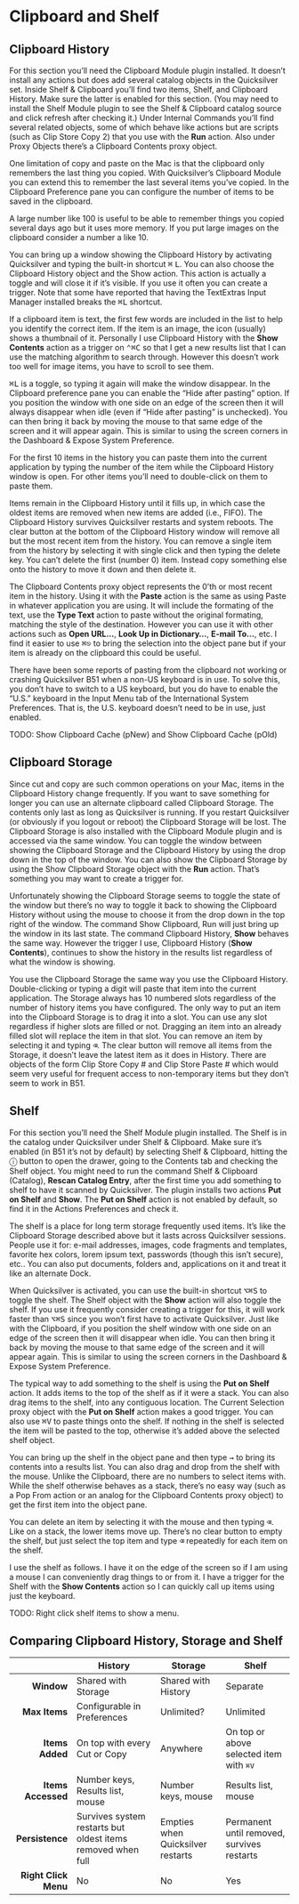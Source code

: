 # Clipboard and Shelf

## Clipboard History

For this section you’ll need the Clipboard Module plugin installed. It doesn’t install any actions but does add several catalog objects in the Quicksilver set. Inside Shelf & Clipboard you’ll find two items, Shelf, and Clipboard History. Make sure the latter is enabled for this section. (You may need to install the Shelf Module plugin to see the Shelf & Clipboard catalog source and click refresh after checking it.) Under Internal Commands you’ll find several related objects, some of which behave like actions but are scripts (such as Clip Store Copy 2) that you use with the **Run** action. Also under Proxy Objects there’s a Clipboard Contents proxy object.

One limitation of copy and paste on the Mac is that the clipboard only remembers the last thing you copied. With Quicksilver’s Clipboard Module you can extend this to remember the last several items you’ve copied. In the Clipboard Preference pane you can configure the number of items to be saved in the clipboard. 

A large number like 100 is useful to  be able to remember things you copied several days ago but it uses more memory. If you put large images on the clipboard consider a number a like 10.

You can bring up a window showing the Clipboard History by activating Quicksilver and typing the built-in shortcut <kbd>⌘</kbd> <kbd>L</kbd>. You can also choose the Clipboard History object and the Show action. This action is actually a toggle and will close it if it’s visible. If you use it often you can create a trigger. Note that some have reported that having the TextExtras Input Manager installed breaks the <kbd>⌘</kbd><kbd>L</kbd> shortcut.

If a clipboard item is text, the first few words are included in the list to help you identify the correct item. If the item is an image, the icon (usually) shows a thumbnail of it. Personally I use Clipboard History with the **Show Contents** action as a trigger on <kbd>⌃</kbd><kbd>⌘</kbd><kbd>C</kbd> so that I get a new results list that I can use the matching algorithm to search through. However this doesn’t work too well for image items, you have to scroll to see them.

<kbd>⌘</kbd><kbd>L</kbd> is a toggle, so typing it again will make the window disappear. In the Clipboard preference pane you can enable the “Hide after pasting” option. If you position the window with one side on an edge of the screen then it will always disappear when idle (even if “Hide after pasting” is unchecked). You can then bring it back by moving the mouse to that same edge of the screen and it will appear again. This is similar to using the screen corners in the Dashboard & Expose System Preference. 

For the first 10 items in the history you can paste them into the current application by typing the number of the item while the Clipboard History window is open. For other items you’ll need to double-click on them to paste them. 

Items remain in the Clipboard History until it fills up, in which case the oldest items are removed when new items are added (i.e., FIFO). The Clipboard History survives Quicksilver restarts and system reboots. The clear button at the bottom of the Clipboard History window will remove all but the most recent item from the history. You can remove a single item from the history by selecting it with single click and then typing the delete key. You can’t delete the first (number 0) item. Instead copy something else onto the history to move it down and then delete it.

The Clipboard Contents proxy object represents the 0’th or most recent item in the history. Using it with the **Paste** action is the same as using Paste in whatever application you are using. It will include the formating of the text, use the **Type Text** action to paste without the original formating, matching the style of the destination. However you can use it with other actions such as **Open URL…**, **Look Up in Dictionary…**, **E-mail To…**, etc. I find it easier to use <kbd>⌘</kbd><kbd>⎋</kbd> to bring the selection into the object pane but if your item is already on the clipboard this could be useful.

There have been some reports of pasting from the clipboard not working or crashing Quicksilver B51 when a non-US keyboard is in use. To solve this, you don’t have to switch to a US keyboard, but  you do have to enable the “U.S.” keyboard in the Input Menu tab of the International System Preferences. That is, the U.S. keyboard doesn’t need to be in use, just enabled.

TODO: Show Clipboard Cache (pNew) and Show Clipboard Cache (pOld)

## Clipboard Storage

Since cut and copy are such common operations on your Mac, items in the Clipboard History change frequently. If you want to save something for longer you can use an alternate clipboard called Clipboard Storage. The contents only last as long as Quicksilver is running. If you restart Quicksilver (or obviously if you logout or reboot) the Clipboard Storage will be lost. The Clipboard Storage is also installed with the Clipboard Module plugin and is accessed via the same window. You can toggle the window between showing the Clipboard Storage and the Clipboard History by using the drop down in the top of the window. You can also show the Clipboard Storage by using the Show Clipboard Storage object with the **Run** action. That’s something you may want to create a trigger for.

Unfortunately showing the Clipboard Storage seems to toggle the state of the window but there’s no way to toggle it back to showing the Clipboard History without using the mouse to choose it from the drop down in the top right of the window. The command Show Clipboard, Run will just bring up the window in its last state. The command Clipboard History, **Show** behaves the same way. However the trigger I use, Clipboard History (**Show Contents**), continues to show the history in the results list regardless of what the window is showing.

You use the Clipboard Storage the same way you use the Clipboard History. Double-clicking or typing a digit will paste that item into the current application. The Storage always has 10 numbered slots regardless of the number of history items you have configured. The only way to put an item into the Clipboard Storage is to drag it into a slot. You can use any slot regardless if higher slots are filled or not. Dragging an item into an already filled slot will replace the item in that slot. You can remove an item by selecting it and typing <kbd>⌫</kbd>. The clear button will remove all items from the Storage, it doesn’t leave the latest item as it does in History. There are objects of the form Clip Store Copy # and Clip Store Paste # which would seem very useful for frequent access to non-temporary items but they don’t seem to work in B51.

## Shelf

For this section you’ll need the Shelf Module plugin installed. The Shelf is in the catalog under Quicksilver under Shelf & Clipboard. Make sure it’s enabled (in B51 it’s not by default) by selecting Shelf & Clipboard, hitting the ⓘ button to open the drawer, going to the Contents tab and checking the Shelf object. You might need to run the command Shelf & Clipboard (Catalog), **Rescan Catalog Entry**, after the first time you add something to shelf to have it scanned by Quicksilver. The plugin installs two actions **Put on Shelf** and **Show**. The **Put on Shelf** action is not enabled by default, so find it in the Actions Preferences and check it.

The shelf is a place for long term storage frequently used items. It’s like the Clipboard Storage described above but it lasts across Quicksilver sessions. People use it for: e-mail addresses, images, code fragments and templates, favorite hex colors, lorem ipsum text, passwords (though this isn’t secure), etc.. You can also put documents, folders and, applications on it and treat it like an alternate Dock.

When Quicksilver is activated, you can use the built-in shortcut <kbd>⌥</kbd><kbd>⌘</kbd><kbd>S</kbd> to toggle the shelf. The Shelf object with the **Show** action will also toggle the shelf. If you use it frequently consider creating a trigger for this, it will work faster than <kbd>⌥</kbd><kbd>⌘</kbd><kbd>S</kbd> since you won’t first have to activate Quicksilver. Just like with the Clipboard, if you position the shelf window with one side on an edge of the screen then it will disappear when idle. You can then bring it back by moving the mouse to that same edge of the screen and it will appear again. This is similar to using the screen corners in the Dashboard & Expose System Preference. 

The typical way to add something to the shelf is using the **Put on Shelf** action. It adds items to the top of the shelf as if it were a stack. You can also drag items to the shelf, into any contiguous location. The Current Selection proxy object with the **Put on Shelf** action makes a good trigger. You can also use <kbd>⌘</kbd><kbd>V</kbd> to paste things onto the shelf. If nothing in the shelf is selected the item will be pasted to the top, otherwise it’s added above the selected shelf object.

You can bring up the shelf in the object pane and then type <kbd>→</kbd> to bring its contents into a results list. You can also drag and drop from the shelf with the mouse. Unlike the Clipboard, there are no numbers to select items with. While the shelf otherwise behaves as a stack, there’s no easy way (such as a Pop From action or an analog for the Clipboard Contents proxy object) to get the first item into the object pane.

You can delete an item by selecting it with the mouse and then typing <kbd>⌫</kbd>. Like on a stack, the lower items move up. There’s no clear button to empty the shelf, but just select the top item and type <kbd>⌫</kbd> repeatedly for each item on the shelf.

I use the shelf as follows. I have it on the edge of the screen so if I am using a mouse I can conveniently drag things to or from it. I have a trigger for the Shelf with the **Show Contents** action so I can quickly call up items using just the keyboard.

TODO: Right click shelf items to show a menu.

## Comparing Clipboard History, Storage and Shelf

|  | History | Storage | Shelf |
| ---: | --- | --- | --- |
| **Window** | Shared with Storage | Shared with History | Separate |
| **Max Items** | Configurable in Preferences | Unlimited? | Unlimited |
| **Items Added** | On top with every Cut or Copy | Anywhere | On top or above selected item with <kbd>⌘</kbd><kbd>V</kbd> |
| **Items Accessed** | Number keys, Results list, mouse | Number keys, mouse | Results list, mouse |
| **Persistence** | Survives system restarts but oldest items removed when full | Empties when Quicksilver restarts | Permanent until removed, survives restarts |
| **Right Click Menu** | No | No | Yes |
